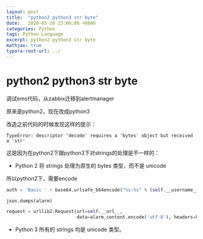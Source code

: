 ```yaml
---
layout: post
title:  "python2 python3 str byte"
date:   2020-05-20 23:00:00 +0800
categories: Python
tags: Python-Language
excerpt: python2 python3 str byte
mathjax: true
typora-root-url: ../
---
```


# python2 python3 str byte

调试ems代码，从zabbix迁移到alertmanager

原来是python2，现在改成python3

改造之前代码的时候发现这样的提示：

```shell
TypeError: descriptor 'decode' requires a 'bytes' object but received a 'str'
```

这是因为在python2下跟python3下对strings的处理是不一样的：

* Python 2 将 strings 处理为原生的 bytes 类型，而不是 unicode

所以python2下，需要encode

```python
auth = 'Basic ' + base64.urlsafe_b64encode("%s:%s" % (self.__username__, self.__password__))

json.dumps(alarm)

request = urllib2.Request(url=self.__url__,
                          data=alarm_content.encode('utf-8'), headers=headers)
```

* Python 3 所有的 strings 均是 unicode 类型。

